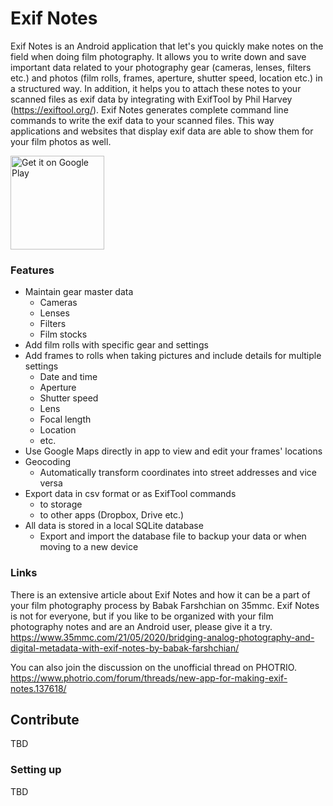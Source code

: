 # Exif Notes

Exif Notes is an Android application that let's you quickly make notes on the field when doing film photography. It allows you to write down and save important data related to your photography gear (cameras, lenses, filters etc.) and photos (film rolls, frames, aperture, shutter speed, location etc.) in a structured way. In addition, it helps you to attach these notes to your scanned files as exif data by integrating with ExifTool by Phil Harvey (https://exiftool.org/). Exif Notes generates complete command line commands to write the exif data to your scanned files. This way applications and websites that display exif data are able to show them for your film photos as well.

<a href='https://play.google.com/store/apps/details?id=com.tommihirvonen.exifnotes&pcampaignid=pcampaignidMKT-Other-global-all-co-prtnr-py-PartBadge-Mar2515-1'><img width="150" alt='Get it on Google Play' src='https://play.google.com/intl/en_us/badges/static/images/badges/en_badge_web_generic.png'/></a>

### Features

- Maintain gear master data
    - Cameras
    - Lenses
    - Filters
    - Film stocks
- Add film rolls with specific gear and settings
- Add frames to rolls when taking pictures and include details for multiple settings
    - Date and time
    - Aperture
    - Shutter speed
    - Lens
    - Focal length
    - Location
    - etc.
- Use Google Maps directly in app to view and edit your frames' locations
- Geocoding
    - Automatically transform coordinates into street addresses and vice versa
- Export data in csv format or as ExifTool commands
    - to storage
    - to other apps (Dropbox, Drive etc.)
- All data is stored in a local SQLite database
    - Export and import the database file to backup your data or when moving to a new device

### Links

There is an extensive article about Exif Notes and how it can be a part of your film photography process by Babak Farshchian on 35mmc. Exif Notes is not for everyone, but if you like to be organized with your film photography notes and are an Android user, please give it a try.
https://www.35mmc.com/21/05/2020/bridging-analog-photography-and-digital-metadata-with-exif-notes-by-babak-farshchian/

You can also join the discussion on the unofficial thread on PHOTRIO.
https://www.photrio.com/forum/threads/new-app-for-making-exif-notes.137618/

## Contribute

TBD

### Setting up

TBD
